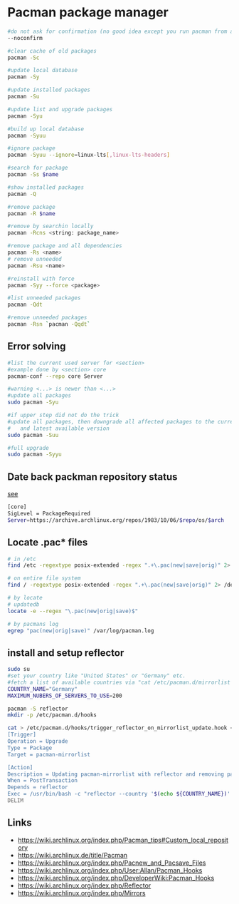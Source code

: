 # Pacman package manager

```bash
#do not ask for confirmation (no good idea except you run pacman from a script)
--noconfirm

#clear cache of old packages
pacman -Sc

#update local database
pacman -Sy

#update installed packages
pacman -Su

#update list and upgrade packages
pacman -Syu

#build up local database
pacman -Syuu

#ignore package
pacman -Syuu --ignore=linux-lts[,linux-lts-headers]

#search for package
pacman -Ss $name

#show installed packages
pacman -Q

#remove package
pacman -R $name

#remove by searchin locally
pacman -Rcns <string: package_name>

#remove package and all dependencies
pacman -Rs <name>
# remove unneeded
pacman -Rsu <name>

#reinstall with force
pacman -Syy --force <package>

#list unneeded packages
pacman -Qdt

#remove unneeded packages
pacman -Rsn `pacman -Qqdt`
```

## Error solving

```bash
#list the current used server for <section>
#example done by <section> core
pacman-conf --repo core Server

#warning <...> is newer than <...>
#update all packages
sudo pacman -Syu

#if upper step did not do the trick
#update all packages, then downgrade all affected packages to the current
#   and latest available version
sudo pacman -Suu

#full upgrade
sudo pacman -Syyu
```

## Date back packman repository status

[see](https://github.com/archzfs/archzfs/issues/419#issuecomment-978018918)

```bash
[core]
SigLevel = PackageRequired
Server=https://archive.archlinux.org/repos/1983/10/06/$repo/os/$arch
```

## Locate .pac\* files

```bash
# in /etc
find /etc -regextype posix-extended -regex ".+\.pac(new|save|orig)" 2> /dev/null

# on entire file system
find / -regextype posix-extended -regex ".+\.pac(new|save|orig)" 2> /dev/null

# by locate
# updatedb
locate -e --regex "\.pac(new|orig|save)$"

# by pacmans log
egrep "pac(new|orig|save)" /var/log/pacman.log
```

## install and setup reflector

```bash
sudo su
#set your country like "United States" or "Germany" etc.
#fetch a list of available countries via "cat /etc/pacman.d/mirrorlist | grep '## ' | grep -v 'Arch\|Generated' | awk '{ print $2}'"
COUNTRY_NAME="Germany"
MAXIMUM_NUBERS_OF_SERVERS_TO_USE=200

pacman -S reflector
mkdir -p /etc/pacman.d/hooks

cat > /etc/pacman.d/hooks/trigger_reflector_on_mirrorlist_update.hook <<DELIM
[Trigger]
Operation = Upgrade
Type = Package
Target = pacman-mirrorlist

[Action]
Description = Updating pacman-mirrorlist with reflector and removing pacnew...
When = PostTransaction
Depends = reflector
Exec = /usr/bin/bash -c "reflector --country '$(echo ${COUNTRY_NAME})' -l $(echo ${MAXIMUM_NUBERS_OF_SERVERS_TO_USE}) --sort rate --save /etc/pacman.d/mirrorlist && [[ -f /etc/pacman.d/mirrorlist.pacnew ]] && rm /etc/pacman.d/mirrorlist.pacnew"
DELIM
```

## Links

* https://wiki.archlinux.org/index.php/Pacman_tips#Custom_local_repository
* https://wiki.archlinux.de/title/Pacman
* https://wiki.archlinux.org/index.php/Pacnew_and_Pacsave_Files
* https://wiki.archlinux.org/index.php/User:Allan/Pacman_Hooks
* https://wiki.archlinux.org/index.php/DeveloperWiki:Pacman_Hooks
* https://wiki.archlinux.org/index.php/Reflector
* https://wiki.archlinux.org/index.php/Mirrors

